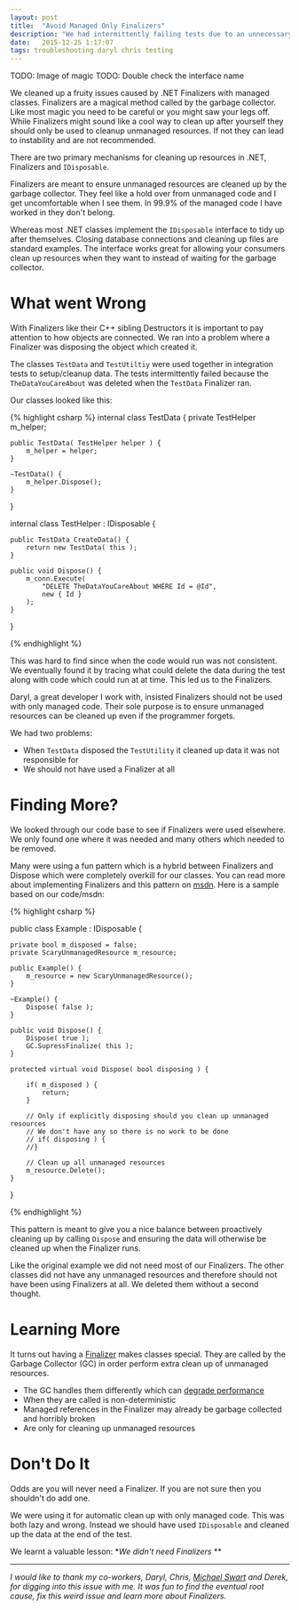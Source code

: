 ```yaml
---
layout: post
title:  "Avoid Managed Only Finalizers"
description: "We had intermittently failing tests due to an unnecessary Finalizer. We didn't need one, you probably don't either."
date:   2015-12-25 1:17:07
tags: troubleshooting daryl chris testing
---
```


TODO: Image of magic
TODO: Double check the interface name

We cleaned up a fruity issues caused by .NET Finalizers with managed classes.
Finalizers are a magical method called by the garbage collector. Like most
magic you need to be careful or you might saw your legs off.
While Finalizers might sound like a cool way to clean up after yourself they should
 only be used to cleanup unmanaged resources. If not they can lead
to instability and are not recommended.

There are two primary mechanisms for cleaning up resources in .NET,
Finalizers and ``IDisposable``.

Finalizers are meant to ensure unmanaged resources are cleaned up by the
garbage collector. They feel like a hold over from unmanaged code and I get
uncomfortable when I see them. In 99.9% of the managed code I have worked in they
don't belong.

Whereas most .NET classes implement the ``IDisposable`` interface to tidy up
after themselves. Closing database connections and cleaning up files are
standard examples. The interface works great for allowing your consumers clean
up resources when they want to instead of waiting for the garbage collector.

What went Wrong
===============================================================================

With Finalizers like their C++ sibling Destructors it is important to pay
attention to how objects are connected. We ran into a problem where a Finalizer
was disposing the object which created it.

The classes ``TestData`` and ``TestUtiltiy`` were used together in integration
tests to setup/cleanup data. The tests intermittently failed because the
``TheDataYouCareAbout`` was deleted when the ``TestData`` Finalizer ran.

Our classes looked like this:

{% highlight csharp %}
internal class TestData {
    private TestHelper m_helper;

    public TestData( TestHelper helper ) {
        m_helper = helper;
    }

    ~TestData() {
        m_helper.Dispose();
    }
}

internal class TestHelper : IDisposable {

    public TestData CreateData() {
        return new TestData( this );
    }

    public void Dispose() {
        m_conn.Execute(
            "DELETE TheDataYouCareAbout WHERE Id = @Id",
            new { Id }
        );
    }

}

{% endhighlight %}

This was hard to find since when the code would run was not consistent. We
eventually found it by tracing what could delete the data during the test along
with code which could run at at time. This led us to the Finalizers.

Daryl, a great developer I work with, insisted Finalizers should not be used
with only managed code. Their sole purpose is to ensure unmanaged resources can
be cleaned up even if the programmer forgets.

We had two problems:

* When ``TestData`` disposed the ``TestUtility`` it cleaned up data it was not responsible for
* We should not have used a Finalizer at all


Finding More?
===============================================================================

We looked through our code base to see if Finalizers were used elsewhere. We
only found one where it was needed and many others which needed to be removed.

Many were using a fun pattern which is a hybrid between Finalizers and Dispose
which were completely overkill for our classes. You can read more about
implementing Finalizers and this pattern on [msdn][impl]. Here is a sample
based on our code/msdn:

{% highlight csharp %}

public class Example : IDisposable {

    private bool m_disposed = false;
    private ScaryUnmanagedResource m_resource;

    public Example() {
        m_resource = new ScaryUnmanagedResource();
    }

    ~Example() {
        Dispose( false );
    }

    public void Dispose() {
        Dispose( true );
        GC.SupressFinalize( this );
    }

    protected virtual void Dispose( bool disposing ) {

        if( m_disposed ) {
            return;
        }

        // Only if explicitly disposing should you clean up unmanaged resources
        // We don't have any so there is no work to be done
        // if( disposing ) {
        //}

        // Clean up all unmanaged resources
        m_resource.Delete();
    }

}

{% endhighlight %}

This pattern is meant to give you a nice balance between proactively cleaning
up by calling ``Dispose`` and ensuring the data will otherwise be cleaned up
when the Finalizer runs.

Like the original example we did not need most of our Finalizers. The other
classes did not have any unmanaged resources and
therefore should not have been using Finalizers at all. We deleted
them without a second thought.

Learning More
===============================================================================

It turns out having a [Finalizer][object] makes classes special. They are called
by the Garbage Collector (GC) in order perform extra clean up of unmanaged
resources.

* The GC handles them differently which can [degrade performance][perf]
* When they are called is non-deterministic
* Managed references in the Finalizer may already be garbage collected and horribly broken
* Are only for cleaning up unmanaged resources

Don't Do It
===============================================================================

Odds are you will never need a Finalizer. If you are not sure then you shouldn't
do add one.

We were using it for automatic clean up with only managed code. This
was both lazy and wrong. Instead we should have used ``IDisposable`` and
cleaned up the data at the end of the test.

We learnt a valuable lesson: **We didn't need Finalizers* **

<hr />

*I would like to thank my co-workers, Daryl, Chris, [Michael Swart][swart] and Derek,
for digging into this issue with me. It was fun to find the eventual root cause,
fix this weird issue and learn more about Finalizers.*

[object]: https://msdn.microsoft.com/en-us/library/system.object.finalize(v=vs.110).aspx
[perf]: https://msdn.microsoft.com/en-us/library/ms973837.aspx#dotnetgcbasics_topic5
[impl]: https://msdn.microsoft.com/library/b1yfkh5e(v=vs.100).aspx
[swart]:    http://michaeljswart.com
